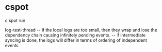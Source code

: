 # cspot
c spot run

log-test-thread
  -- if the local logs are too small, then they wrap and lose the
     dependency chain causing infinitely pending events.
  -- if intermediate syncing is done, the logs will differ in terms
     of ordering of independent events
